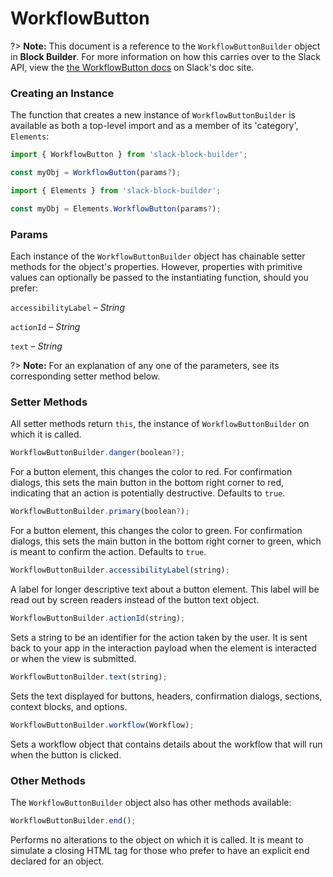 # WorkflowButton

?> **Note:** This document is a reference to the `WorkflowButtonBuilder` object in **Block Builder**. For more information on how this carries over to the Slack API, view the [the WorkflowButton docs](https:&#x2F;&#x2F;api.slack.com&#x2F;reference&#x2F;block-kit&#x2F;block-elements#workflow_button) on Slack's doc site.

### Creating an Instance 

The function that creates a new instance of `WorkflowButtonBuilder` is available as both a top-level import and as a member of its 'category', `Elements`:

```javascript
import { WorkflowButton } from 'slack-block-builder';

const myObj = WorkflowButton(params?);

```

```javascript
import { Elements } from 'slack-block-builder';

const myObj = Elements.WorkflowButton(params?);
```

### Params

Each instance of the `WorkflowButtonBuilder` object has chainable setter methods for the object's properties. However, properties with primitive values can optionally be passed to the instantiating function, should you prefer:

`accessibilityLabel` – *String*

`actionId` – *String*

`text` – *String*


?> **Note:** For an explanation of any one of the parameters, see its corresponding setter method below.

### Setter Methods

All setter methods return `this`, the instance of `WorkflowButtonBuilder` on which it is called.

```javascript
WorkflowButtonBuilder.danger(boolean?);
```

For a button element, this changes the color to red. For confirmation dialogs, this sets the main button in the bottom right corner to red, indicating that an action is potentially destructive. Defaults to `true`.
```javascript
WorkflowButtonBuilder.primary(boolean?);
```

For a button element, this changes the color to green. For confirmation dialogs, this sets the main button in the bottom right corner to green, which is meant to confirm the action. Defaults to `true`.
```javascript
WorkflowButtonBuilder.accessibilityLabel(string);
```

A label for longer descriptive text about a button element. This label will be read out by screen readers instead of the button text object. 
```javascript
WorkflowButtonBuilder.actionId(string);
```

Sets a string to be an identifier for the action taken by the user. It is sent back to your app in the interaction payload when the element is interacted or when the view is submitted. 
```javascript
WorkflowButtonBuilder.text(string);
```

Sets the text displayed for buttons, headers, confirmation dialogs, sections, context blocks, and options. 
```javascript
WorkflowButtonBuilder.workflow(Workflow);
```

Sets a workflow object that contains details about the workflow that will run when the button is clicked. 

### Other Methods

The `WorkflowButtonBuilder` object also has other methods available:

```javascript
WorkflowButtonBuilder.end();
```

Performs no alterations to the object on which it is called. It is meant to simulate a closing HTML tag for those who prefer to have an explicit end declared for an object. 
